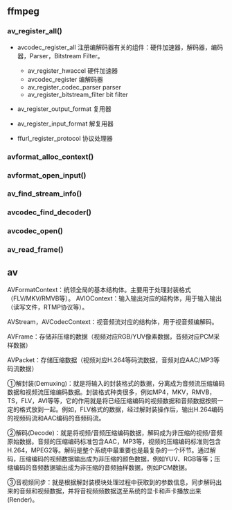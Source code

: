 

## ffmpeg

### av_register_all()

* avcodec_register_all
注册编解码器有关的组件：硬件加速器，解码器，编码器，Parser，Bitstream Filter。
    - av_register_hwaccel 硬件加速器
    - avcodec_register 编解码器
    - av_register_codec_parser parser
    - av_register_bitstream_filter bit filter

* av_register_output_format
复用器

* av_register_input_format
解复用器

* ffurl_register_protocol
协议处理器


### avformat_alloc_context()

### avformat_open_input()

### av_find_stream_info()

### avcodec_find_decoder()

### avcodec_open()

### av_read_frame()


## av

AVFormatContext：统领全局的基本结构体。主要用于处理封装格式（FLV/MKV/RMVB等）。
AVIOContext：输入输出对应的结构体，用于输入输出（读写文件，RTMP协议等）。

AVStream，AVCodecContext：视音频流对应的结构体，用于视音频编解码。

AVFrame：存储非压缩的数据（视频对应RGB/YUV像素数据，音频对应PCM采样数据）

AVPacket：存储压缩数据（视频对应H.264等码流数据，音频对应AAC/MP3等码流数据）



①解封装(Demuxing)：就是将输入的封装格式的数据，分离成为音频流压缩编码数据和视频流压缩编码数据。封装格式种类很多，例如MP4，MKV，RMVB，TS，FLV，AVI等等，它的作用就是将已经压缩编码的视频数据和音频数据按照一定的格式放到一起。例如，FLV格式的数据，经过解封装操作后，输出H.264编码的视频码流和AAC编码的音频码流。

②解码(Decode)：就是将视频/音频压缩编码数据，解码成为非压缩的视频/音频原始数据。音频的压缩编码标准包含AAC，MP3等，视频的压缩编码标准则包含H.264，MPEG2等。解码是整个系统中最重要也是最复杂的一个环节。通过解码，压缩编码的视频数据输出成为非压缩的颜色数据，例如YUV、RGB等等；压缩编码的音频数据输出成为非压缩的音频抽样数据，例如PCM数据。

③音视频同步：就是根据解封装模块处理过程中获取到的参数信息，同步解码出来的音频和视频数据，并将音视频频数据送至系统的显卡和声卡播放出来(Render)。
